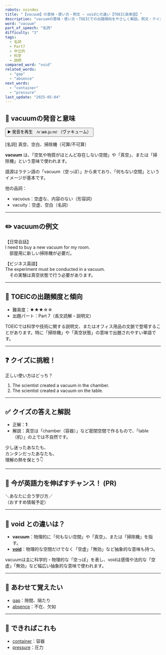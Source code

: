 ```yaml
---
robots: noindex
title: "【vacuum】の意味・使い方・例文 ― voidとの違い【TOEIC英単語】"
description: "vacuumの意味・使い方・TOEICでの出題傾向をやさしく解説。例文・クイズ付きでvoidとの違いもわかりやすく学べます。"
word: "vacuum"
part_of_speech: "名詞"
difficulty: "3"
tags:
  - 名詞
  - Part7
  - 中立的
  - 科学
  - 説明
compared_word: "void"
related_words:
  - "gap"
  - "absence"
next_words:
  - "container"
  - "pressure"
last_update: "2025-05-04"
---
```


## 🔰 vacuumの発音と意味

<button class="play-audio" onclick="playTTS('vacuum')">
  <span class="play-audio-main">
    ▶️ 発音を再生　/vˈæk.juːm/
  </span>
  <span class="play-audio-sub">
    （ヴァキューム）
  </span>
</button>

[名詞] 真空、空白、掃除機（可算/不可算）

**vacuum** は、「空気や物質がほとんど存在しない空間」や「真空」、または「掃除機」という意味で使われます。

語源はラテン語の「vacuum（空っぽ）」から来ており、「何もない空間」というイメージが基本です。

他の品詞：  
- vacuous：空虚な、内容のない（形容詞）
- vacuity：空虚、空白（名詞）

---

## ✏️ vacuumの例文

【日常会話】  
I need to buy a new vacuum for my room.  
　部屋用に新しい掃除機が必要だ。

【ビジネス英語】  
The experiment must be conducted in a vacuum.  
　その実験は真空状態で行う必要があります。

---

## 🎯 TOEICの出題頻度と傾向

- 難易度：★★★☆☆
- 出題パート：Part 7（長文読解・説明文）

TOEICでは科学や技術に関する説明文、またはオフィス用品の文脈で登場することがあります。特に「掃除機」や「真空状態」の意味で出題されやすい単語です。

---

## ❓ クイズに挑戦！

正しい使い方はどっち？

1. The scientist created a vacuum in the chamber.  
2. The scientist created a vacuum on the table.

---

## ✅ クイズの答えと解説

- 正解：**1**
- 解説：真空は「chamber（容器）」など密閉空間で作るもので、「table（机）」の上では不自然です。

少し迷ったあなたも、  
カンタンだったあなたも、  
理解の熱を保とう👇️

---

## 🚀 今が英語力を伸ばすチャンス！ (PR)

<div class="info-center">
＼あなたに合う学び方／<br>  
（おすすめ情報予定）
</div>

---

## 🤔  void との違いは？

- **vacuum**：物理的に「何もない空間」や「真空」、または「掃除機」を指す。
- **[void](/word/void/)**：物理的な空間だけでなく「空虚」「無効」など抽象的な意味も持つ。

vacuumは主に科学的・物理的な「空っぽ」を表し、voidは感情や法的な「空虚」「無効」など幅広い抽象的な意味で使われます。

---

## 🧩 あわせて覚えたい

- [gap](/word/gap/)：隙間、隔たり
- [absence](/word/absence/)：不在、欠如

---

## 📖 できればこれも

- [container](/word/container/)：容器
- [pressure](/word/pressure/)：圧力

<!-- cvid: aid46_bid03 -->
